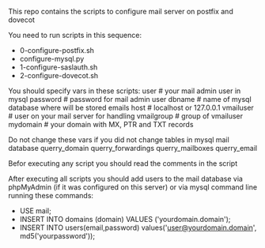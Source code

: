 This repo contains the scripts to configure mail server on postfix and dovecot

You need to run scripts in this sequence:
  - 0-configure-postfix.sh
  - configure-mysql.py
  - 1-configure-saslauth.sh
  - 2-configure-dovecot.sh 

You should specify vars in these scripts:
  user       # your mail admin user in mysql
  password   # password for mail admin user
  dbname     # name of mysql database where will be stored emails
  host       # localhost or 127.0.0.1
  vmailuser  # user on your mail server for handling 
  vmailgroup # group of vmailuser
  mydomain   # your domain with MX, PTR and TXT records
  
Do not change these vars if you did not change tables in mysql mail database
  querry_domain
  querry_forwardings
  querry_mailboxes
  querry_email 

Befor executing any script you should read the comments in the script

After executing all scripts you should add users to the mail database via phpMyAdmin (if it was configured on this server) or via mysql command line running these commands:
  - USE mail;
  - INSERT INTO domains (domain) VALUES ('yourdomain.domain'); 
  - INSERT INTO users(email,password) values('user@yourdomain.domain', md5('yourpassword'));
